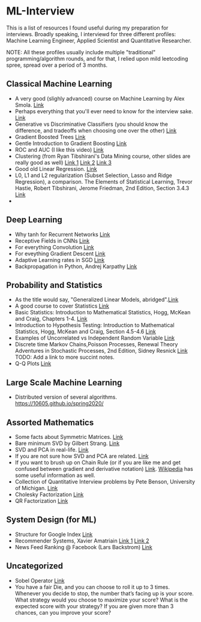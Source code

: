 # ML-Interview
This is a list of resources I found useful during my preparation for interviews. Broadly speaking, I interviewd for three different profiles: Machine Learning Engineer, Applied Scientist and Quantitative Researcher. 

NOTE: All these profiles usually include multiple "traditional" programming/algorithm rounds, and for that, I relied upon mild leetcoding spree, spread over a period of 3 months. 

## Classical Machine Learning

+ A very good (slighly advanced) course on Machine Learning by Alex Smola. [Link](http://alex.smola.org/teaching/cmu2013-10-701/stats.html) 
+ Perhaps everything that you'll ever need to know for the interview sake. [Link](http://alumni.media.mit.edu/~tpminka/statlearn/glossary/) 
+ Generative vs Discriminative Classifiers (you should know the difference, and tradeoffs when choosing one over the other) [Link](http://www.cs.cmu.edu/~tom/mlbook/NBayesLogReg.pdf)
+ Gradient Boosted Trees [Link](https://web.njit.edu/~usman/courses/cs675_spring20/BoostedTree.pdf)
+ Gentle Introduction to Gradient Boosting [Link](https://www.ccs.neu.edu/home/vip/teach/MLcourse/4_boosting/slides/gradient_boosting.pdf)
+ ROC and AUC (I like this video) [Link](https://www.youtube.com/watch?v=OAl6eAyP-yo&t=729s)
+ Clustering (from Ryan Tibshirani's Data Mining course, other slides are really good as well) [Link 1](https://www.stat.cmu.edu/~ryantibs/datamining/lectures/04-clus1.pdf) [Link 2](https://www.stat.cmu.edu/~ryantibs/datamining/lectures/05-clus2.pdf) [Link 3](https://www.stat.cmu.edu/~ryantibs/datamining/lectures/06-clus3.pdf)
+ Good old Linear Regression. [Link](https://www.cs.cmu.edu/~epxing/Class/10715/lectures/lecture2-LR.pdf)
+ L0, L1 and L2 regularization (Subset Selection, Lasso and Ridge Regression), a comparison. The Elements of
Statistical Learning, Trevor Hastie, Robert Tibshirani, Jerome Friedman, 2nd Edition, Section 3.4.3 [Link](https://web.stanford.edu/~hastie/ElemStatLearn/)
+ 
## Deep Learning
+ Why tanh for Recurrent Networks [Link](https://www.cs.cmu.edu/~bhiksha/courses/deeplearning/Fall.2015/slides/lec10.recurrent.pdf)
+ Receptive Fields in CNNs [Link](https://medium.com/mlreview/a-guide-to-receptive-field-arithmetic-for-convolutional-neural-networks-e0f514068807)
+ For everything Convolution [Link](https://arxiv.org/pdf/1603.07285.pdf) 
+ For eveything Gradient Descent [Link](https://ruder.io/optimizing-gradient-descent/)
+ Adaptive Learning rates in SGD [Link](https://www.cs.cornell.edu/courses/cs6787/2019fa/lectures/Lecture8.pdf)
+ Backpropagation in Python, Andrej Karpathy [Link](https://medium.com/@karpathy/yes-you-should-understand-backprop-e2f06eab496b)

## Probability and Statistics
+ As the title would say, "Generalized Linear Models, abridged".[Link](https://bwlewis.github.io/GLM/)
+ A good course to cover Statistics [Link](https://ocw.mit.edu/courses/mathematics/18-650-statistics-for-applications-fall-2016/lecture-slides/) 
+ Basic Statistics: Introduction to Mathematical Statistics, Hogg, McKean and Craig, Chapters 1-4. [Link](https://www.amazon.com/Introduction-Mathematical-Statistics-Robert-Hogg/dp/0321795431)
+ Introduction to Hypothesis Testing: Introduction to Mathematical Statistics, Hogg, McKean and Craig, Section 4.5-4.6 [Link](https://www.amazon.com/Introduction-Mathematical-Statistics-Robert-Hogg/dp/0321795431)
+ Examples of Uncorrelated vs Independent Random Variable [Link](https://www.stat.cmu.edu/~cshalizi/uADA/13/reminders/uncorrelated-vs-independent.pdf)
+ Discrete time Markov Chains,Poisson Processes, Renewal Theory Adventures in Stochastic Processes, 2nd Edition, Sidney Resnick [Link](http://do.unicyb.kiev.ua/iksan/lectures/Adventures.pdf) TODO: Add a link to more succint notes.
+ Q-Q Plots [Link](https://en.wikipedia.org/wiki/Q%E2%80%93Q_plot)

## Large Scale Machine Learning
+ Distributed version of several algorithms. https://10605.github.io/spring2020/

## Assorted Mathematics
+ Some facts about Symmetric Matrices. [Link](http://www.doc.ic.ac.uk/~ae/papers/lecture05.pdf)
+ Bare minimum SVD by Gilbert Strang. [Link](https://mitocw.ups.edu.ec/courses/mathematics/18-06sc-linear-algebra-fall-2011/positive-definite-matrices-and-applications/singular-value-decomposition/MIT18_06SCF11_Ses3.5sum.pdf)
+ SVD and PCA in real-life. [Link](https://jeremykun.com/2011/07/27/eigenfaces/)
+ If you are not sure how SVD and PCA are related. [Link](https://stats.stackexchange.com/questions/134282/relationship-between-svd-and-pca-how-to-use-svd-to-perform-pca)
+ If you want to brush up on Chain Rule (or if you are like me and get confused between gradient and derivative notation) [Link](http://www.met.reading.ac.uk/~ross/Documents/Chain.pdf).
 [Wikipedia](https://en.wikipedia.org/wiki/Gradient#Derivative) has some useful information as well.
+ Collection of Quantitative Interview problems by Pete Benson, University of Michigan. [Link](https://pbenson.github.io/docs/quantTechnicalQuestions/quantTechnicalQuestions.pdf)
+ Cholesky Factorization [Link](http://www.math.sjsu.edu/~foster/m143m/cholesky.pdf)
+ QR Factorization [Link](https://www.math.usm.edu/lambers/mat610/sum10/lecture9.pdf)

## System Design (for ML) 
+ Structure for Google Index [Link](http://infolab.stanford.edu/~backrub/google.html)
+ Recommender Systems, Xavier Amatriain [Link 1](https://www.youtube.com/watch?v=mRToFXlNBpQ)
[Link 2](https://www.youtube.com/watch?v=bLhq63ygoU8)
+ News Feed Ranking @ Facebook (Lars Backstrom) [Link](https://www.youtube.com/watch?v=Xpx5RYNTQvg)

## Uncategorized
+ Sobel Operator [Link](https://en.wikipedia.org/wiki/Sobel_operator)
+ You have a fair Die, and you can choose to roll it up to 3 times. Whenever you decide to stop, the number that’s facing up is your score. What strategy would you choose to maximize your score? What is the expected score with your strategy? If you are given more than 3 chances, can you improve your score?
